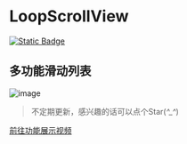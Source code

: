 # LoopScrollView
[![Static Badge](https://img.shields.io/badge/Ver1.0.0-8A2BE2)](https://github.com/Liuda-x/LoopScrollView/releases/tag/Release)
## 多功能滑动列表
![image](https://github.com/user-attachments/assets/68d59d10-2db7-4909-9555-9d52570df8a1)

> 不定期更新，感兴趣的话可以点个Star(*^_^*)

[前往功能展示视频](https://www.bilibili.com/video/BV1ctqxY3EDR)
